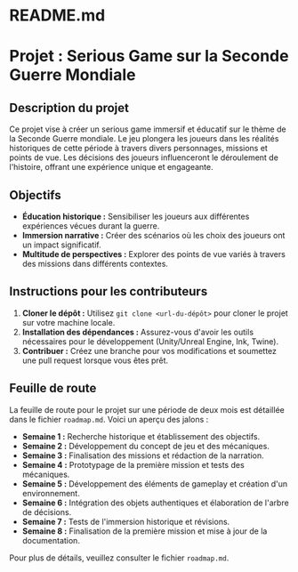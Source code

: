 # **README.md**

# Projet : Serious Game sur la Seconde Guerre Mondiale

## Description du projet
Ce projet vise à créer un serious game immersif et éducatif sur le thème de la Seconde Guerre mondiale. Le jeu plongera les joueurs dans les réalités historiques de cette période à travers divers personnages, missions et points de vue. Les décisions des joueurs influenceront le déroulement de l'histoire, offrant une expérience unique et engageante.

## Objectifs
- **Éducation historique :** Sensibiliser les joueurs aux différentes expériences vécues durant la guerre.
- **Immersion narrative :** Créer des scénarios où les choix des joueurs ont un impact significatif.
- **Multitude de perspectives :** Explorer des points de vue variés à travers des missions dans différents contextes.

## Instructions pour les contributeurs
1. **Cloner le dépôt :** Utilisez `git clone <url-du-dépôt>` pour cloner le projet sur votre machine locale.
2. **Installation des dépendances :** Assurez-vous d'avoir les outils nécessaires pour le développement (Unity/Unreal Engine, Ink, Twine).
3. **Contribuer :** Créez une branche pour vos modifications et soumettez une pull request lorsque vous êtes prêt.

## Feuille de route
La feuille de route pour le projet sur une période de deux mois est détaillée dans le fichier `roadmap.md`. Voici un aperçu des jalons :

- **Semaine 1 :** Recherche historique et établissement des objectifs.
- **Semaine 2 :** Développement du concept de jeu et des mécaniques.
- **Semaine 3 :** Finalisation des missions et rédaction de la narration.
- **Semaine 4 :** Prototypage de la première mission et tests des mécaniques.
- **Semaine 5 :** Développement des éléments de gameplay et création d'un environnement.
- **Semaine 6 :** Intégration des objets authentiques et élaboration de l'arbre de décisions.
- **Semaine 7 :** Tests de l'immersion historique et révisions.
- **Semaine 8 :** Finalisation de la première mission et mise à jour de la documentation.

Pour plus de détails, veuillez consulter le fichier `roadmap.md`.